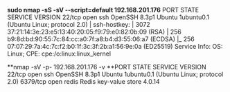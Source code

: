 **sudo nmap \-sS \-sV \-\-script=default 192\.168\.201\.176**
PORT   STATE SERVICE VERSION
22/tcp open  ssh     OpenSSH 8\.3p1 Ubuntu 1ubuntu0\.1 \(Ubuntu Linux; protocol 2\.0\)
| ssh\-hostkey: 
|   3072 37:21:14:3e:23:e5:13:40:20:05:f9:79:e0:82:0b:09 \(RSA\)
|   256 b9:8d:bd:90:55:7c:84:cc:a0:7f:a8:b4:d3:55:06:a7 \(ECDSA\)
|\_  256 07:07:29:7a:4c:7c:f2:b0:1f:3c:3f:2b:a1:56:9e:0a \(ED25519\)
Service Info: OS: Linux; CPE: cpe:/o:linux:linux\_kernel

**nmap \-sV \-p\- 192\.168\.201\.176 \-v
**PORT     STATE SERVICE VERSION
22/tcp   open  ssh     OpenSSH 8\.3p1 Ubuntu 1ubuntu0\.1 \(Ubuntu Linux; protocol 2\.0\)
6379/tcp open  redis   Redis key\-value store 4\.0\.14

